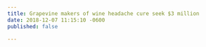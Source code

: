 ```yaml
---
title: Grapevine makers of wine headache cure seek $3 million
date: 2018-12-07 11:15:10 -0600
published: false

---
```

